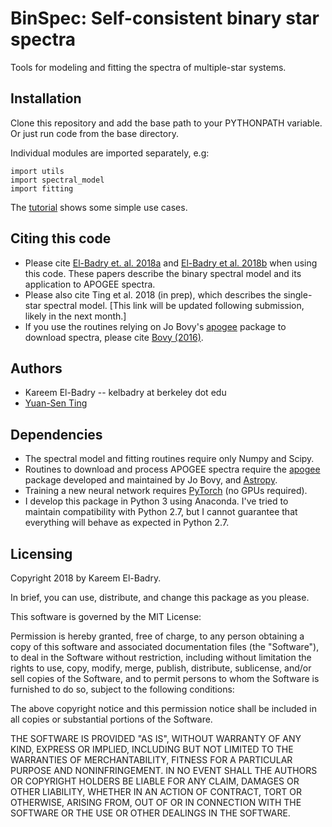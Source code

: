# BinSpec: Self-consistent binary star spectra
Tools for modeling and fitting the spectra of multiple-star systems. 

## Installation 
Clone this repository and add the base path to your PYTHONPATH variable. Or just run code from the base directory. 

Individual modules are imported separately, e.g:
```
import utils
import spectral_model
import fitting
```

The [tutorial](https://github.com/kareemelbadry/binspec/blob/master/tutorial.ipynb) shows some simple use cases. 

## Citing this code
* Please cite [El-Badry et. al. 2018a](http://adsabs.harvard.edu/doi/10.1093/mnras/sty240) and [El-Badry et al. 2018b](http://adsabs.harvard.edu/abs/2018MNRAS.473.5043E) when using this code. These papers describe the binary spectral model and its application to APOGEE spectra.
* Please also cite Ting et al. 2018 (in prep), which describes the single-star spectral model. [This link will be updated following submission, likely in the next month.] 
* If you use the routines relying on Jo Bovy's [apogee](https://github.com/jobovy/apogee) package to download spectra, please cite [Bovy (2016)](http://adsabs.harvard.edu/cgi-bin/bib_query?arXiv:1510.06745).

## Authors
* Kareem El-Badry -- kelbadry at berkeley dot edu
* [Yuan-Sen Ting](http://www.sns.ias.edu/~ting/) 

## Dependencies 
* The spectral model and fitting routines require only Numpy and Scipy.
* Routines to download and process APOGEE spectra require the [apogee](https://github.com/jobovy/apogee) package developed and maintained by Jo Bovy, and [Astropy](http://www.astropy.org/).
* Training a new neural network requires [PyTorch](http://pytorch.org/) (no GPUs required).
* I develop this package in Python 3 using Anaconda. I've tried to maintain compatibility with Python 2.7, but I cannot guarantee that everything will behave as expected in Python 2.7.

## Licensing

Copyright 2018 by Kareem El-Badry.

In brief, you can use, distribute, and change this package as you please. 

This software is governed by the MIT License:

Permission is hereby granted, free of charge, to any person obtaining a copy
of this software and associated documentation files (the "Software"), to deal
in the Software without restriction, including without limitation the rights
to use, copy, modify, merge, publish, distribute, sublicense, and/or sell
copies of the Software, and to permit persons to whom the Software is
furnished to do so, subject to the following conditions:

The above copyright notice and this permission notice shall be included in
all copies or substantial portions of the Software.

THE SOFTWARE IS PROVIDED "AS IS", WITHOUT WARRANTY OF ANY KIND, EXPRESS OR
IMPLIED, INCLUDING BUT NOT LIMITED TO THE WARRANTIES OF MERCHANTABILITY,
FITNESS FOR A PARTICULAR PURPOSE AND NONINFRINGEMENT. IN NO EVENT SHALL THE
AUTHORS OR COPYRIGHT HOLDERS BE LIABLE FOR ANY CLAIM, DAMAGES OR OTHER
LIABILITY, WHETHER IN AN ACTION OF CONTRACT, TORT OR OTHERWISE, ARISING FROM,
OUT OF OR IN CONNECTION WITH THE SOFTWARE OR THE USE OR OTHER DEALINGS IN
THE SOFTWARE.
